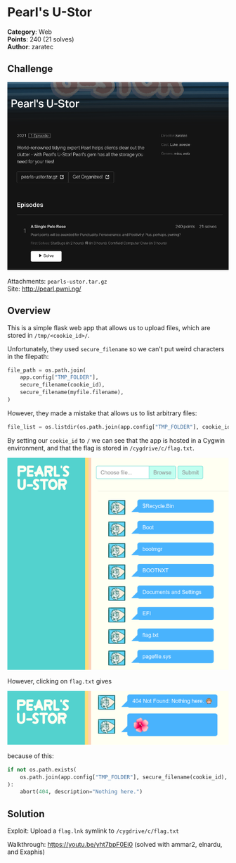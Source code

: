 # Pearl's U-Stor

**Category**: Web \
**Points**: 240 (21 solves) \
**Author**: zaratec

## Challenge

![chall](chall.png)

Attachments: `pearls-ustor.tar.gz` \
Site: http://pearl.pwni.ng/

## Overview

This is a simple flask web app that allows us to upload files, which are stored
in `/tmp/<cookie_id>/`.

Unfortunately, they used `secure_filename` so we can't put weird characters in
the filepath:
```python
file_path = os.path.join(
    app.config["TMP_FOLDER"],
    secure_filename(cookie_id),
    secure_filename(myfile.filename),
)
```

However, they made a mistake that allows us to list arbitrary files:
```python
file_list = os.listdir(os.path.join(app.config["TMP_FOLDER"], cookie_id))
```

By setting our `cookie_id` to `/` we can see that the app is hosted in a Cygwin
environment, and that the flag is stored in `/cygdrive/c/flag.txt`.

![list](list.png)

However, clicking on `flag.txt` gives

![404](404.png)

because of this:
```python
if not os.path.exists(
    os.path.join(app.config["TMP_FOLDER"], secure_filename(cookie_id), filename)
):
    abort(404, description="Nothing here.")
```

## Solution

Exploit: Upload a `flag.lnk` symlink to `/cygdrive/c/flag.txt`

Walkthrough: https://youtu.be/yht7bpF0Ei0 (solved with ammar2, elnardu, and Exaphis)
